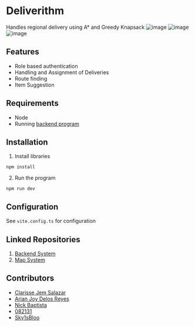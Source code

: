 # Deliverithm
Handles regional delivery using A* and Greedy Knapsack
![image](https://github.com/user-attachments/assets/c3d5d9ea-70ff-422c-b915-30789d57a660)
![image](https://github.com/user-attachments/assets/3ac8ac55-18b3-429d-abc0-472b0e9f24d1)
![image](https://github.com/user-attachments/assets/8e7ceda1-72f9-440d-b3f1-7ef16cadb4bf)


## Features
 - Role based authentication
 - Handling and Assignment of Deliveries
 - Route finding
 - Item Suggestion

## Requirements
 - Node
 - Running [backend program](https://github.com/Sky1sBloo/delivery-system-backend)

## Installation
1. Install libraries
```
npm install
```
2. Run the program
```
npm run dev
```
## Configuration
See `vite.config.ts` for configuration

## Linked Repositories
1. [Backend System](https://github.com/Sky1sBloo/delivery-system-backend)
1. [Map System](https://github.com/Sky1sBloo/delivery-system-map)

## Contributors
- [Clarisse Jem Salazar](https://github.com/jemslzr)
- [Arian Joy Delos Reyes](https://github.com/Ajdsreyes)
- [Nick Baptista](https://github.com/nckkrw)
- [082131](https://github.com/082131)
- [Sky1sBloo](https://github.com/Sky1sBloo)
